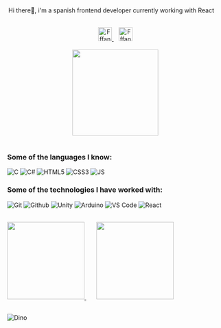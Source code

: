 <p align="center"> Hi there👋, i'm a spanish frontend developer currently working with React <img height="15" width="15" src="https://cdn.simpleicons.org/react" /></p>
</br>
<div align="center">
  <a href="https://twitter.com/FRubitoo">
    <img alt="Fffantasia's Twitter" width="32px" src="https://cdn.simpleicons.org/twitter" />
  </a>
  &nbsp&nbsp
  <a href="https://github.com/Fffantasia">
    <img alt="Fffantasia's Github" width="32px" src="https://cdn.simpleicons.org/github/black/white" />
  </a>
</div>
</br>
<div align="center">
  <img src="https://raw.github.com/Fffantasia/Fffantasia/main/monokuma dance.gif" width="200"/>
</div>
</br>

### Some of the languages I know:</br>
![C](https://img.shields.io/badge/-C-000000?style=for-the-badge&logo=C)
![C#](https://img.shields.io/badge/C%23-000000?style=for-the-badge&logo=c-sharp&logoColor=239120)
![HTML5](https://img.shields.io/badge/HTML5-000000?style=for-the-badge&logo=html5&logoColor=E34F26)
![CSS3](https://img.shields.io/badge/CSS3-000000?style=for-the-badge&logo=css3&logoColor=1572B6)
![JS](https://img.shields.io/badge/JavaScript-000000?style=for-the-badge&logo=javascript&logoColor=F7DF1E)
</br>

### Some of the technologies I have worked with:</br>
![Git](http://img.shields.io/badge/-Git-000000?style=for-the-badge&logo=Git)
![Github](http://img.shields.io/badge/-Github-000000?style=for-the-badge&logo=Github&logoColor=green)
![Unity](https://img.shields.io/badge/Unity-000000?style=for-the-badge&logo=unity&logoColor=white)
![Arduino](https://img.shields.io/badge/Arduino-000000?style=for-the-badge&logo=Arduino&logoColor=00979D)
![VS Code](http://img.shields.io/badge/-VS%20Code-000000?style=for-the-badge&logo=Visual-studio-code&logoColor=blue)
![React](https://img.shields.io/badge/React-000000?style=for-the-badge&logo=react&logoColor=61DAFB)

</br>
<div>
  <a href="https://github.com/Fffantasia">
    <img height="180em" src="https://github-readme-stats.vercel.app/api?username=Fffantasia&show_icons=true&title_color=8E2DE2&text_color=fff&icon_color=8E2DE2&bg_color=151515&layout=compact" />
  </a>
  &nbsp&nbsp&nbsp&nbsp&nbsp
  <a href="https://github.com/Fffantasia">
    <img height="180em" src="https://github-readme-stats.vercel.app/api/top-langs/?username=Fffantasia&show_icons=true&title_color=8E2DE2&text_color=fff&icon_color=8E2DE2&bg_color=151515&layout=compact" />
  </a>
</div>
</br>

![Dino](https://raw.github.com/Fffantasia/Fffantasia/main/dino.gif)
